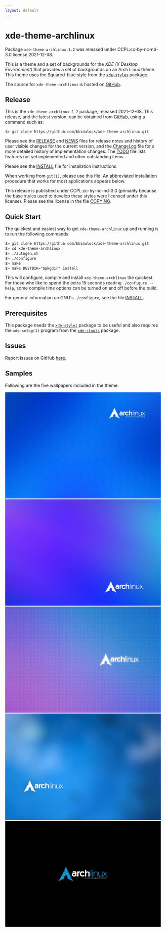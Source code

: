 ```yaml
---
layout: default
---
```

[xde-theme-archlinux -- read me first file.  2021-12-08]: #

xde-theme-archlinux
===============

Package `xde-theme-archlinux-1.2` was released under CCPL:cc-by-nc-nd-3.0
license 2021-12-08.

This is a theme and a set of backgrounds for the _XDE (X Desktop
Environment)_ that provides a set of backgrounds on
an Arch Linux theme.
This theme uses the Squared-blue style from the [`xde-styles`][11]
package.

The source for `xde-theme-archlinux` is hosted on [GitHub][1].


Release
-------

This is the `xde-theme-archlinux-1.2` package, released 2021-12-08.
This release, and the latest version, can be obtained from [GitHub][1],
using a command such as:

    $> git clone https://github.com/bbidulock/xde-theme-archlinux.git

Please see the [RELEASE][3] and [NEWS][4] files for release notes and
history of user visible changes for the current version, and the
[ChangeLog][5] file for a more detailed history of implementation
changes.  The [TODO][6] file lists features not yet implemented and
other outstanding items.

Please see the [INSTALL][8] file for installation instructions.

When working from `git(1)`, please use this file.  An abbreviated
installation procedure that works for most applications appears below.

This release is published under CCPL:cc-by-nc-nd-3.0 (primarily because
the base styles used to develop these styles were licensed under this
license).
Please see the license in the file [COPYING][10].


Quick Start
-----------

The quickest and easiest way to get `xde-theme-archlinux` up and
running is to run the following commands:

    $> git clone https://github.com/bbidulock/xde-theme-archlinux.git
    $> cd xde-theme-archlinux
    $> ./autogen.sh
    $> ./configure
    $> make
    $> make DESTDIR="$pkgdir" install

This will configure, compile and install `xde-theme-archlinux` the
quickest.  For those who like to spend the extra 15 seconds reading
`./configure --help`, some compile time options can be turned on and off
before the build.

For general information on GNU's `./configure`, see the file
[INSTALL][8].


Prerequisites
-------------

This package needs the [`xde-styles`][11] package to be useful and also
requires the `xde-setbg(1)` program from the [`xde-ctools`][12] package.


Issues
------

Report issues on GitHub [here][2].


Samples
-------

Following are the five wallpapers included in the theme:

![archlinux-aqua-vines.jpg](images/archlinux-aqua-vines.jpg "Wallpaper #1")
![archlinux-berry.jpg](images/archlinux-berry.jpg "Wallpaper #2")
![archlinux-ekisho-carbonite.jpg](images/archlinux-ekisho-carbonite.jpg "Wallpaper #3")
![archlinux-poolclouds.jpg](images/archlinux-poolclouds.jpg "Wallpaper #4")
![archlinux-simplyblack.jpg](images/archlinux-simplyblack.jpg "Wallpaper #5")



[1]: https://github.com/bbidulock/xde-theme-archlinux
[2]: https://github.com/bbidulock/xde-theme-archlinux/issues
[3]: https://github.com/bbidulock/xde-theme-archlinux/blob/1.2/RELEASE
[4]: https://github.com/bbidulock/xde-theme-archlinux/blob/1.2/NEWS
[5]: https://github.com/bbidulock/xde-theme-archlinux/blob/1.2/ChangeLog
[6]: https://github.com/bbidulock/xde-theme-archlinux/blob/1.2/TODO
[7]: https://github.com/bbidulock/xde-theme-archlinux/blob/1.2/COMPLIANCE
[8]: https://github.com/bbidulock/xde-theme-archlinux/blob/1.2/INSTALL
[9]: https://github.com/bbidulock/xde-theme-archlinux/blob/1.2/LICENSE
[10]: https://github.com/bbidulock/xde-theme-archlinux/blob/1.2/COPYING
[11]: https://github.com/bbidulock/xde-styles
[12]: https://github.com/bbidulock/xde-ctools

[ vim: set ft=markdown sw=4 tw=72 nocin nosi fo+=tcqlorn spell: ]: #
